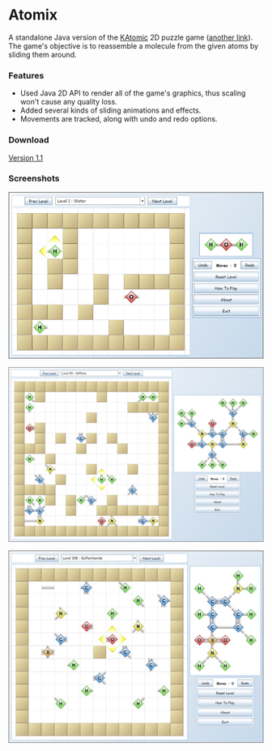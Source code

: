 # Atomix

A standalone Java version of the [KAtomic](https://games.kde.org/game.php?game=katomic) 2D puzzle game ([another link](http://kp-atomix.googlecode.com/hg/index.html)). The game's objective is to reassemble a molecule from the given atoms by sliding them around.

### Features

* Used Java 2D API to render all of the game's graphics, thus scaling won't cause any quality loss.
* Added several kinds of sliding animations and effects.
* Movements are tracked, along with undo and redo options.

### Download

[Version 1.1](https://github.com/bishoybassem/atomix/releases/download/v1.1/Atomix.jar)

### Screenshots

![screen1](/screenshots/screen1.jpg)

![screen2](/screenshots/screen2.jpg)

![screen3](/screenshots/screen3.jpg)
